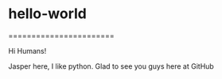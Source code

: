 # hello-world
=======================

Hi Humans!

Jasper here, I like python. Glad to see you guys here at GitHub
